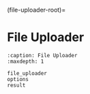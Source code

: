 (file-uploader-root)=

# File Uploader

```{toctree}
:caption: File Uploader
:maxdepth: 1

file_uploader
options
result
```
